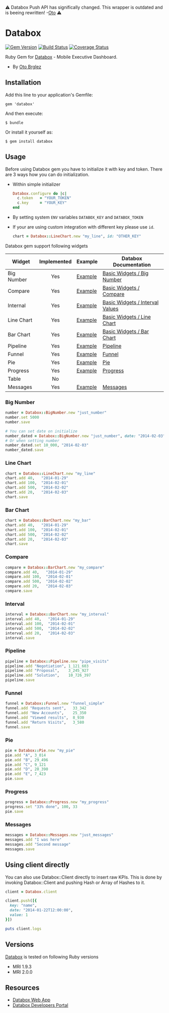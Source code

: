 :warning: Databox Push API has significally changed. This wrapper is outdated and is beeing rewritten! -[Oto](https://twitter.com/otobrglez) :warning:

# Databox

[![Gem Version][fury-badge]][fury] [![Build Status][travis-badge]][travis] [![Coverage Status](https://coveralls.io/repos/otobrglez/databox/badge.png?branch=master)](https://coveralls.io/r/otobrglez/databox?branch=master)

Ruby Gem for [Databox](http://databox.com/) - Mobile Executive Dashboard.

- By [Oto Brglez](https://github.com/otobrglez)

## Installation

Add this line to your application's Gemfile:

    gem 'databox'

And then execute:

    $ bundle

Or install it yourself as:

    $ gem install databox

## Usage

Before using Databox gem you have to initialize it with key and token. There are 3 ways how you can do initialization.

- Within simple initializer

  ```ruby
  Databox.configure do |c|
    c.token   = "YOUR_TOKEN"
    c.key     = "YOUR_KEY"
  end
  ```

- By setting system ```ENV``` variables ```DATABOX_KEY``` and ```DATABOX_TOKEN```

- If your are using custom integration with different key please use ```id```.

  ```ruby
  chart = Databox::LineChart.new "my_line", id: "OTHER_KEY"
  ```

Databox gem support following widgets

| Widget          | Implemented   | Example                        | Databox Documentation
| --------------- | :-----------: | ------------------------------ | ----------------------
| Big Number      | Yes           | [Example](#big-number)         | [Basic Widgets / Big Number](https://developers.databox.com/push/v1/widgets/main/#big-number)
| Compare         | Yes           | [Example](#compare)            | [Basic Widgets / Compare](https://developers.databox.com/push/v1/widgets/main/#compare)
| Internal        | Yes           | [Example](#interval)    | [Basic Widgets / Interval Values](https://developers.databox.com/push/v1/widgets/main/#interval-values)
| Line Chart      | Yes           | [Example](#line-chart)         | [Basic Widgets / Line Chart](https://developers.databox.com/push/v1/widgets/main/#line-chart-and-bar-chart)
| Bar Chart       | Yes           | [Example](#bar-chart)          | [Basic Widgets / Bar Chart](https://developers.databox.com/push/v1/widgets/main/#line-chart-and-bar-chart)
| Pipeline        | Yes           | [Example](#pipeline)           | [Pipeline](https://developers.databox.com/push/v1/widgets/pipeline/)
| Funnel          | Yes           | [Example](#funnel)             | [Funnel](https://developers.databox.com/push/v1/widgets/funnel/)
| Pie             | Yes           | [Example](#pie)                | [Pie](https://developers.databox.com/push/v1/widgets/pie/)
| Progress        | Yes           | [Example](#progress)           | [Progress](https://developers.databox.com/push/v1/widgets/progress/)
| Table           | No            |                                |
| Messages        | Yes           | [Example](#messages)           | [Messages](https://developers.databox.com/push/v1/widgets/messages/)


### Big Number
```ruby
number = Databox::BigNumber.new "just_number"
number.set 5000
number.save

# You can set date on initialize
number_dated = Databox::BigNumber.new "just_number", date: "2014-02-03"
# Or when setting number
number_dated.set 10_000, "2014-02-03"
number_dated.save

```

### Line Chart
```ruby
chart = Databox::LineChart.new "my_line"
chart.add 40,   "2014-01-29"
chart.add 100,  "2014-02-01"
chart.add 500,  "2014-02-02"
chart.add 20,   "2014-02-03"
chart.save

```

### Bar Chart
```ruby
chart = Databox::BarChart.new "my_bar"
chart.add 40,   "2014-01-29"
chart.add 100,  "2014-02-01"
chart.add 500,  "2014-02-02"
chart.add 20,   "2014-02-03"
chart.save
```

### Compare
```ruby
compare = Databox::BarChart.new "my_compare"
compare.add 40,   "2014-01-29"
compare.add 100,  "2014-02-01"
compare.add 500,  "2014-02-02"
compare.add 20,   "2014-02-03"
compare.save
```

### Interval
```ruby
interval = Databox::BarChart.new "my_interval"
interval.add 40,   "2014-01-29"
interval.add 100,  "2014-02-01"
interval.add 500,  "2014-02-02"
interval.add 20,   "2014-02-03"
interval.save
```

### Pipeline
```ruby
pipeline = Databox::Pipeline.new "pipe_visits"
pipeline.add "Negotiation", 1_121_603
pipeline.add "Proposal",    3_245_927
pipeline.add "Solution",    10_726_397
pipeline.save
```

### Funnel
```ruby
funnel = Databox::Funnel.new "funnel_simple"
funnel.add "Requests sent",   33_342
funnel.add "New Accounts",    25_350
funnel.add "Viewed results",  8_930
funnel.add "Return Visits",   3_580
funnel.save
```

### Pie
```ruby
pie = Databox::Pie.new "my_pie"
pie.add "A", 3_014
pie.add "B", 29_496
pie.add "C", 9_121
pie.add "D", 20_390
pie.add "E", 7_423
pie.save
```

### Progress
```ruby
progress = Databox::Progress.new "my_progress"
progress.set "33% done", 100, 33
pie.save
```

### Messages

```ruby
messages = Databox::Messages.new "just_messages"
messages.add "I was here"
messages.add "Second message"
messages.save
```

## Using client directly

You can also use Databox::Client directly to insert raw KPIs. This is done by invoking Databox::Client and pushing Hash or Array of Hashes to it.

```ruby
client = Databox.client

client.push([{
  key: "name",
  date: "2014-01-22T12:00:00",
  value: 1
}])

puts client.logs
```

## Versions

[Databox](https://github.com/otobrglez/databox) is tested on following Ruby versions

- MRI 1.9.3
- MRI 2.0.0

## Resources

- [Databox Web App](https://app.databox.com/)
- [Databox Developers Portal](https://developers.databox.com/)


[fury-badge]: https://badge.fury.io/rb/databox.png
[fury]: http://badge.fury.io/rb/databox
[travis-badge]: https://secure.travis-ci.org/otobrglez/databox.png?branch=master
[travis]: http://travis-ci.org/otobrglez/databox
